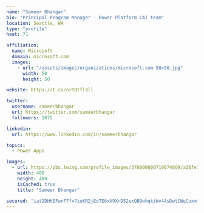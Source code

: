 ```yaml
---
name: "Sameer Bhangar"
bio: "Principal Program Manager - Power Platform CAT team"
location: Seattle, WA
type: "profile"
heat: 71

affiliation:
  name: Microsoft
  domain: microsoft.com
  images:
    - url: "/assets/images/organizations/microsoft.com-50x50.jpg"
      width: 50
      height: 50

website: https://t.co/nrTQtfl3ll

twitter:
  username: sameerbhangar
  url: https://twitter.com/sameerbhangar
  followers: 1075

linkedin:
  url: https://www.linkedin.com/in/sameerbhangar

topics:
  - Power Apps

images:
  - url: https://pbs.twimg.com/profile_images/378800000719674009/a36fe7ddfab1778b76e5793772e43798_400x400.jpeg
    width: 400
    height: 400
    isCached: true
    title: "Sameer Bhangar"

secured: "iat2DHKEFwnF7fx7iuKR2jEoTE6xV9XnD52exQB9whqkiWv4AsDwtCWqCuxmtZr8hn79bG9axRynCLBmdE0/g1qsNhchhlrqBloz44Iw232yZ7pt56huPg1HV3G+onOT78xRHiOnnq+wl2hbuTv5I8OGUO2Rxk2KmgmI2ZbOFk4seZ97rtrX0ZhYsCWkC7FhsXZ2Kfzr4ddASNpK3LwtOxb6wnNkudwhAypWUPO+cFJfRU1WbEm0xwDNCNF8/xOER2Vi8qPiL/mr80Qpuvwz+UhuEOocerItgjV6Y3isN8qjDCGuONFDRB+lk2AD6dVPMqa9TQ7b+cuijxRZ/WozJDhUgEzUKYwEfGvSQqqQnSAut5rwuqC1xQ+8Z2AB1krE1xlSKhrTOSrVzeXNCCyqn/f6fHu+/EiLs9c2Q6vuVn8=;3OSqjOnF6fHHamMT3vnLhQ=="
---
```


